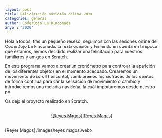 ```yaml
---
layout: post
title: Felicitación navideña online 2020
categories: general
author: CoderDojo La Rinconada
anyo : "2020"
---
```


Hola a todos, tras un pequeño receso, seguimos con las sesiones online de CoderDojo La Rinconada. En esta ocasión y teniendo en cuenta en la época que estamos, hemos decidido realizar una felicitación para nuestros familiares y amigos en Scratch.

En este programa vamos a crear un cronómetro para controlar la aparición de los diferentes objetos en el momento adecuado. Crearemos un movimiento de scroll horizontal, cambiaremos los disfraces de los objetos de forma continua para dar la sensación de movimiento o cambio y introduciremos una melodía navideña, la cuál importaremos desde nuestro pc.

Os dejo el proyecto realizado en Scratch.

<br>
<span style="display:block;text-align:center"><a href="https://scratch.mit.edu/projects/459779450" target="blank">![Reyes Magos][Reyes Magos]</a></span>
<br>


[Reyes Magos]:/images/reyes magos.webp




